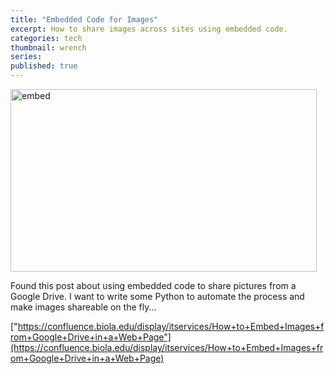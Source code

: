 ```yaml
---
title: "Embedded Code for Images"
excerpt: How to share images across sites using embedded code.
categories: tech
thumbnail: wrench
series: 
published: true
---
```

<!-- !["embed code"](/images/embed_white.png) -->
<img src="https://drive.google.com/uc?export=view&id=1YWx6WjQImQNnwK_6u16nVjYIXAzq3yvQ" alt="embed" width="490" height="292" > 

Found this post about using embedded code to share pictures from a Google Drive. I want to write some Python to automate the process and make images shareable on the fly... 

["https://confluence.biola.edu/display/itservices/How+to+Embed+Images+from+Google+Drive+in+a+Web+Page"](https://confluence.biola.edu/display/itservices/How+to+Embed+Images+from+Google+Drive+in+a+Web+Page)

